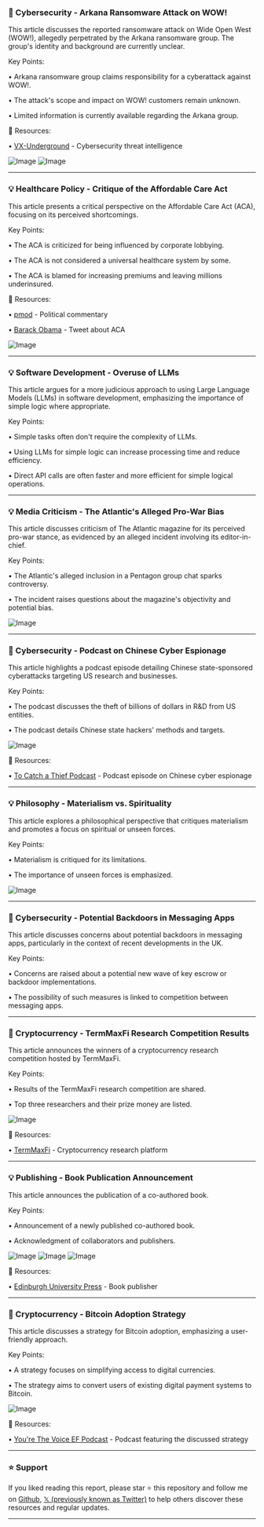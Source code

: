 ### 🤖 Cybersecurity - Arkana Ransomware Attack on WOW!

This article discusses the reported ransomware attack on Wide Open West (WOW!), allegedly perpetrated by the Arkana ransomware group.  The group's identity and background are currently unclear.

Key Points:

• Arkana ransomware group claims responsibility for a cyberattack against WOW!.

•  The attack's scope and impact on WOW! customers remain unknown.

• Limited information is currently available regarding the Arkana group.


🔗 Resources:

• [VX-Underground](https://x.com/vxunderground) - Cybersecurity threat intelligence


![Image](https://pbs.twimg.com/media/Gm2_p-DbcAElLQ8?format=jpg&name=900x900)
![Image](https://pbs.twimg.com/media/Gm2_vvXXMAEd2eE?format=png&name=900x900)

---
### 💡 Healthcare Policy - Critique of the Affordable Care Act

This article presents a critical perspective on the Affordable Care Act (ACA), focusing on its perceived shortcomings.

Key Points:

• The ACA is criticized for being influenced by corporate lobbying.

•  The ACA is not considered a universal healthcare system by some.

• The ACA is blamed for increasing premiums and leaving millions underinsured.



🔗 Resources:

• [pmod](https://x.com/pmod) - Political commentary

• [Barack Obama](https://x.com/BarackObama/status/1903814793191903708) -  Tweet about ACA


![Image](https://pbs.twimg.com/ext_tw_video_thumb/1903809295449260034/pu/img/IK2t6b_eQGBTn3cE.jpg)

---
### 💡 Software Development - Overuse of LLMs

This article argues for a more judicious approach to using Large Language Models (LLMs) in software development, emphasizing the importance of simple logic where appropriate.

Key Points:

•  Simple tasks often don't require the complexity of LLMs.

•  Using LLMs for simple logic can increase processing time and reduce efficiency.

•  Direct API calls are often faster and more efficient for simple logical operations.


---
### 💡 Media Criticism - The Atlantic's Alleged Pro-War Bias

This article discusses criticism of The Atlantic magazine for its perceived pro-war stance, as evidenced by an alleged incident involving its editor-in-chief.

Key Points:

• The Atlantic's alleged inclusion in a Pentagon group chat sparks controversy.

• The incident raises questions about the magazine's objectivity and potential bias.


![Image](https://pbs.twimg.com/media/Gm0uRYEWIAEBy5c?format=jpg&name=small)

---
### 🤖 Cybersecurity - Podcast on Chinese Cyber Espionage

This article highlights a podcast episode detailing Chinese state-sponsored cyberattacks targeting US research and businesses.

Key Points:

•  The podcast discusses the theft of billions of dollars in R&D from US entities.

• The podcast details Chinese state hackers' methods and targets.


![Image](https://pbs.twimg.com/amplify_video_thumb/1904194266014040064/img/xnw-y5bKpACYEU7i.jpg)

🔗 Resources:

• [To Catch a Thief Podcast](https://podcasts.apple.com/us/podcast/to-catch-a-thief-chinas-rise-to-cyber-supremacy/id1798267956?i=1000700565344) - Podcast episode on Chinese cyber espionage


---
### 💡 Philosophy - Materialism vs. Spirituality

This article explores a philosophical perspective that critiques materialism and promotes a focus on spiritual or unseen forces.


Key Points:

• Materialism is critiqued for its limitations.

•  The importance of unseen forces is emphasized.



![Image](https://pbs.twimg.com/media/Gmy3OGFbIAAi0vt?format=jpg&name=small)

---
### 🤖 Cybersecurity - Potential Backdoors in Messaging Apps

This article discusses concerns about potential backdoors in messaging apps, particularly in the context of recent developments in the UK.

Key Points:

•  Concerns are raised about a potential new wave of key escrow or backdoor implementations.

•  The possibility of such measures is linked to competition between messaging apps.


---
### 🚀 Cryptocurrency - TermMaxFi Research Competition Results

This article announces the winners of a cryptocurrency research competition hosted by TermMaxFi.


Key Points:

• Results of the TermMaxFi research competition are shared.

• Top three researchers and their prize money are listed.



![Image](https://pbs.twimg.com/media/Gm2jUtabYAAcRTg?format=jpg&name=small)

🔗 Resources:

• [TermMaxFi](https://x.com/TermMaxFi) -  Cryptocurrency research platform


---
### 💡 Publishing - Book Publication Announcement

This article announces the publication of a co-authored book.

Key Points:

•  Announcement of a newly published co-authored book.

• Acknowledgment of collaborators and publishers.



![Image](https://pbs.twimg.com/media/Gm06YrybAAA7uRS?format=jpg&name=small)
![Image](https://pbs.twimg.com/media/Gm06Y4JbUAAC5pF?format=jpg&name=small)
![Image](https://pbs.twimg.com/media/GbIGbAZXgAAcUCz?format=jpg&name=240x240)

🔗 Resources:

• [Edinburgh University Press](https://x.com/EdinburghUP) - Book publisher


---
### 🤖 Cryptocurrency - Bitcoin Adoption Strategy

This article discusses a strategy for Bitcoin adoption, emphasizing a user-friendly approach.

Key Points:

• A strategy focuses on simplifying access to digital currencies.

• The strategy aims to convert users of existing digital payment systems to Bitcoin.



![Image](https://pbs.twimg.com/ext_tw_video_thumb/1904304889767120896/pu/img/-lBtOHbPvlOopx4h.jpg)

🔗 Resources:

• [You're The Voice EF Podcast](https://x.com/YoureTheVoiceEF) - Podcast featuring the discussed strategy


---

### ⭐️ Support

If you liked reading this report, please star ⭐️ this repository and follow me on [Github](https://github.com/Drix10), [𝕏 (previously known as Twitter)](https://x.com/DRIX_10_) to help others discover these resources and regular updates.

---